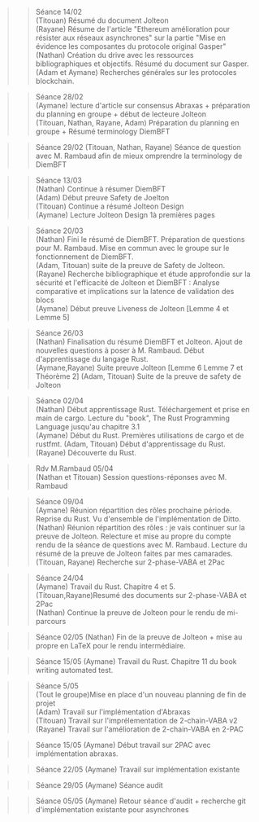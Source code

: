 >>Séance 14/02  
>(Titouan) Résumé du document Jolteon  
>(Rayane) Résume de l'article "Ethereum amélioration pour résister aux réseaux asynchrones" sur la partie "Mise en évidence les composantes du protocole original Gasper"  
>(Nathan) Création du drive avec les ressources bibliographiques et objectifs. Résumé du document sur Gasper.
>(Adam et Aymane) Recherches générales sur les protocoles blockchain.

>>Séance 28/02  
>(Aymane) lecture d'article sur consensus Abraxas + préparation du planning en groupe + début de lecteure Jolteon  
>(Titouan, Nathan, Rayane, Adam) Préparation du planning en groupe + Résumé terminology DiemBFT  

>>Séance 29/02
>(Titouan, Nathan, Rayane) Séance de question avec M. Rambaud afin de mieux omprendre la terminology de DiemBFT

>>Séance 13/03  
>(Nathan) Continue à résumer DiemBFT  
>(Adam) Début preuve Safety de Joelton  
>(Titouan) Continue a résumé Jolteon Design  
>(Aymane) Lecture Jolteon Design 1à premières pages

>>Séance 20/03  
>(Nathan) Fini le résumé de DiemBFT. Préparation de questions pour M. Rambaud. Mise en commun avec le groupe sur le fonctionnement de DiemBFT.  
>(Adam, Titouan) suite de la preuve de Safety de Jolteon.  
>(Rayane) Recherche bibliographique et étude approfondie sur la sécurité et l'efficacité de Jolteon et DiemBFT : Analyse comparative et implications sur la latence de validation des blocs  
>(Aymane) Début preuve Liveness de Jolteon [Lemme 4 et Lemme 5]  
  
>>Séance 26/03  
>(Nathan) Finalisation du résumé DiemBFT et Jolteon. Ajout de nouvelles questions à poser à M. Rambaud. Début d'apprentissage du langage Rust.  
>(Aymane,Rayane) Suite preuve Jolteon [Lemme 6 Lemme 7 et Théorème 2]
>(Adam, Titouan) Suite de la preuve de safety de Jolteon

>>Séance 02/04  
>(Nathan) Début apprentissage Rust. Téléchargement et prise en main de cargo. Lecture du "book", The Rust Programming Language jusqu'au chapitre 3.1  
>(Aymane) Début du Rust. Premières utilisations de cargo et de rustfmt.
>(Adam, Titouan) Début d'apprentissage du Rust.
>(Rayane) Découverte du Rust.

>> Rdv M.Rambaud 05/04  
>(Nathan et Titouan) Session questions-réponses avec M. Rambaud

>>Séance 09/04  
>(Aymane) Réunion répartition des rôles prochaine période. Reprise du Rust. Vu d'ensemble de l'implémentation de Ditto.  
>(Nathan) Réunion répartition des rôles : je vais continuer sur la preuve de Jolteon. Relecture et mise au propre du compte rendu de la séance de questions avec M. Rambaud. Lecture du résumé de la preuve de Jolteon faites par mes camarades.   
>(Titouan, Rayane) Recherche sur 2-phase-VABA et 2Pac 

>>Séance 24/04  
>(Aymane) Travail du Rust. Chapitre 4 et 5.  
>(Titouan,Rayane)Resumé des documents sur 2-phase-VABA et 2Pac  
>(Nathan) Continue la preuve de Jolteon pour le rendu de mi-parcours  

>>Séance 02/05
>(Nathan) Fin de la preuve de Jolteon + mise au propre en LaTeX pour le rendu intermédiaire.

>>Séance 15/05
>(Aymane) Travail du Rust. Chapitre 11 du book writing automated test.

>>Séance 5/05  
>(Tout le groupe)Mise en place d'un nouveau planning de fin de projet  
>(Adam) Travail sur l'implémentation d'Abraxas  
>(Titouan) Travail sur l'imprélementation de 2-chain-VABA v2  
>(Rayane) Travail sur l'amélioration de 2-chain-VABA en 2-PAC

>>Séance 15/05
>(Aymane) Début travail sur 2PAC avec implémentation abraxas.

>>Séance 22/05
>(Aymane) Travail sur implémentation existante

>>Séance 29/05
>(Aymane) Séance audit

>>Séance 05/05
>(Aymane) Retour séance d'audit + recherche git d'implémentation existante pour asynchrones
